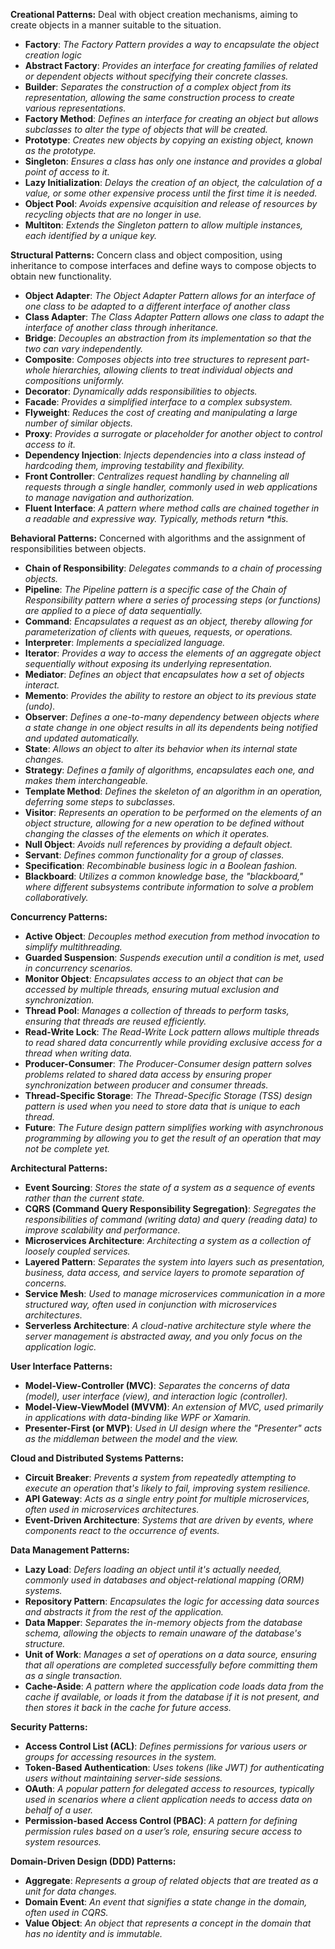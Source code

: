 **Creational Patterns:** Deal with object creation mechanisms, aiming to create objects in a manner suitable to the situation.

- **Factory**: _The Factory Pattern provides a way to encapsulate the object creation logic_
- **Abstract Factory**: _Provides an interface for creating families of related or dependent objects without specifying their concrete classes._
- **Builder**: _Separates the construction of a complex object from its representation, allowing the same construction process to create various representations._
- **Factory Method**: _Defines an interface for creating an object but allows subclasses to alter the type of objects that will be created._
- **Prototype**: _Creates new objects by copying an existing object, known as the prototype._
- **Singleton**: _Ensures a class has only one instance and provides a global point of access to it._
- **Lazy Initialization**: _Delays the creation of an object, the calculation of a value, or some other expensive process until the first time it is needed._
- **Object Pool**: _Avoids expensive acquisition and release of resources by recycling objects that are no longer in use._
- **Multiton**: _Extends the Singleton pattern to allow multiple instances, each identified by a unique key._


**Structural Patterns:** Concern class and object composition, using inheritance to compose interfaces and define ways to compose objects to obtain new functionality.

- **Object Adapter**: _The Object Adapter Pattern allows for an interface of one class to be adapted to a different interface of another class_
- **Class Adapter**: _The Class Adapter Pattern allows one class to adapt the interface of another class through inheritance._
- **Bridge**: _Decouples an abstraction from its implementation so that the two can vary independently._
- **Composite**: _Composes objects into tree structures to represent part-whole hierarchies, allowing clients to treat individual objects and compositions uniformly._
- **Decorator**: _Dynamically adds responsibilities to objects._
- **Facade**: _Provides a simplified interface to a complex subsystem._
- **Flyweight**: _Reduces the cost of creating and manipulating a large number of similar objects._
- **Proxy**: _Provides a surrogate or placeholder for another object to control access to it._
- **Dependency Injection**: _Injects dependencies into a class instead of hardcoding them, improving testability and flexibility._
- **Front Controller**: _Centralizes request handling by channeling all requests through a single handler, commonly used in web applications to manage navigation and authorization._
- **Fluent Interface**: _A pattern where method calls are chained together in a readable and expressive way. Typically, methods return *this._


**Behavioral Patterns:** Concerned with algorithms and the assignment of responsibilities between objects.

- **Chain of Responsibility**: _Delegates commands to a chain of processing objects._
- **Pipeline**: _The Pipeline pattern is a specific case of the Chain of Responsibility pattern where a series of processing steps (or functions) are applied to a piece of data sequentially._
- **Command**: _Encapsulates a request as an object, thereby allowing for parameterization of clients with queues, requests, or operations._
- **Interpreter**: _Implements a specialized language._
- **Iterator**: _Provides a way to access the elements of an aggregate object sequentially without exposing its underlying representation._
- **Mediator**: _Defines an object that encapsulates how a set of objects interact._
- **Memento**: _Provides the ability to restore an object to its previous state (undo)._
- **Observer**: _Defines a one-to-many dependency between objects where a state change in one object results in all its dependents being notified and updated automatically._
- **State**: _Allows an object to alter its behavior when its internal state changes._
- **Strategy**: _Defines a family of algorithms, encapsulates each one, and makes them interchangeable._
- **Template Method**: _Defines the skeleton of an algorithm in an operation, deferring some steps to subclasses._
- **Visitor**: _Represents an operation to be performed on the elements of an object structure, allowing for a new operation to be defined without changing the classes of the elements on which it operates._
- **Null Object**: _Avoids null references by providing a default object._
- **Servant**: _Defines common functionality for a group of classes._
- **Specification**: _Recombinable business logic in a Boolean fashion._
- **Blackboard**: _Utilizes a common knowledge base, the "blackboard," where different subsystems contribute information to solve a problem collaboratively._


**Concurrency Patterns:**

- **Active Object**: _Decouples method execution from method invocation to simplify multithreading._
- **Guarded Suspension**: _Suspends execution until a condition is met, used in concurrency scenarios._
- **Monitor Object**: _Encapsulates access to an object that can be accessed by multiple threads, ensuring mutual exclusion and synchronization._
- **Thread Pool**: _Manages a collection of threads to perform tasks, ensuring that threads are reused efficiently._
- **Read-Write Lock**: _The Read-Write Lock pattern allows multiple threads to read shared data concurrently while providing exclusive access for a thread when writing data._
- **Producer-Consumer**: _The Producer-Consumer design pattern solves problems related to shared data access by ensuring proper synchronization between producer and consumer threads._
- **Thread-Specific Storage**: _The Thread-Specific Storage (TSS) design pattern is used when you need to store data that is unique to each thread._
- **Future**: _The Future design pattern simplifies working with asynchronous programming by allowing you to get the result of an operation that may not be complete yet._


**Architectural Patterns:**

- **Event Sourcing**: _Stores the state of a system as a sequence of events rather than the current state._
- **CQRS (Command Query Responsibility Segregation)**: _Segregates the responsibilities of command (writing data) and query (reading data) to improve scalability and performance._
- **Microservices Architecture**: _Architecting a system as a collection of loosely coupled services._
- **Layered Pattern**: _Separates the system into layers such as presentation, business, data access, and service layers to promote separation of concerns._
- **Service Mesh**: _Used to manage microservices communication in a more structured way, often used in conjunction with microservices architectures._
- **Serverless Architecture**: _A cloud-native architecture style where the server management is abstracted away, and you only focus on the application logic._


**User Interface Patterns:**

- **Model-View-Controller (MVC)**: _Separates the concerns of data (model), user interface (view), and interaction logic (controller)._
- **Model-View-ViewModel (MVVM)**: _An extension of MVC, used primarily in applications with data-binding like WPF or Xamarin._
- **Presenter-First (or MVP)**: _Used in UI design where the "Presenter" acts as the middleman between the model and the view._


**Cloud and Distributed Systems Patterns:**

- **Circuit Breaker**: _Prevents a system from repeatedly attempting to execute an operation that's likely to fail, improving system resilience._
- **API Gateway**: _Acts as a single entry point for multiple microservices, often used in microservices architectures._
- **Event-Driven Architecture**: _Systems that are driven by events, where components react to the occurrence of events._


**Data Management Patterns:**

- **Lazy Load**: _Defers loading an object until it's actually needed, commonly used in databases and object-relational mapping (ORM) systems._
- **Repository Pattern**: _Encapsulates the logic for accessing data sources and abstracts it from the rest of the application._
- **Data Mapper**: _Separates the in-memory objects from the database schema, allowing the objects to remain unaware of the database's structure._
- **Unit of Work**: _Manages a set of operations on a data source, ensuring that all operations are completed successfully before committing them as a single transaction._
- **Cache-Aside**: _A pattern where the application code loads data from the cache if available, or loads it from the database if it is not present, and then stores it back in the cache for future access._


**Security Patterns:**

- **Access Control List (ACL)**: _Defines permissions for various users or groups for accessing resources in the system._
- **Token-Based Authentication**: _Uses tokens (like JWT) for authenticating users without maintaining server-side sessions._
- **OAuth**: _A popular pattern for delegated access to resources, typically used in scenarios where a client application needs to access data on behalf of a user._
- **Permission-based Access Control (PBAC)**: _A pattern for defining permission rules based on a user’s role, ensuring secure access to system resources._


**Domain-Driven Design (DDD) Patterns:**

- **Aggregate**: _Represents a group of related objects that are treated as a unit for data changes._
- **Domain Event**: _An event that signifies a state change in the domain, often used in CQRS._
- **Value Object**: _An object that represents a concept in the domain that has no identity and is immutable._
